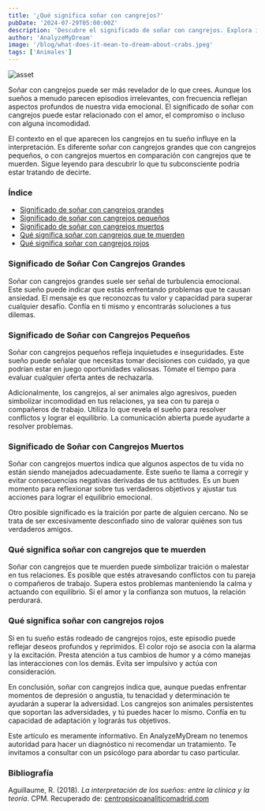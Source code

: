 ```yaml
---
title: '¿Qué significa soñar con cangrejos?'
pubDate: '2024-07-29T05:00:00Z'
description: 'Descubre el significado de soñar con cangrejos. Explora interpretaciones relacionadas con cangrejos grandes, cangrejos pequeños, cangrejos muertos y más.'
author: 'AnalyzeMyDream'
image: '/blog/what-does-it-mean-to-dream-about-crabs.jpeg'
tags: ['Animales']
---
```


![asset](/blog/what-does-it-mean-to-dream-about-crabs.jpeg)

Soñar con cangrejos puede ser más revelador de lo que crees. Aunque los sueños a menudo parecen episodios irrelevantes, con frecuencia reflejan aspectos profundos de nuestra vida emocional. El significado de soñar con cangrejos puede estar relacionado con el amor, el compromiso o incluso con alguna incomodidad.

El contexto en el que aparecen los cangrejos en tu sueño influye en la interpretación. Es diferente soñar con cangrejos grandes que con cangrejos pequeños, o con cangrejos muertos en comparación con cangrejos que te muerden. Sigue leyendo para descubrir lo que tu subconsciente podría estar tratando de decirte.

### Índice

- [Significado de soñar con cangrejos grandes](#significado-de-soñar-con-cangrejos-grandes)
- [Significado de soñar con cangrejos pequeños](#significado-de-soñar-con-cangrejos-pequenos)
- [Significado de soñar con cangrejos muertos](#significado-de-soñar-con-cangrejos-muertos)
- [Qué significa soñar con cangrejos que te muerden](#que-significa-soñar-con-cangrejos-que-te-muerden)
- [Qué significa soñar con cangrejos rojos](#que-significa-soñar-con-cangrejos-rojos)

### Significado de Soñar Con Cangrejos Grandes

Soñar con cangrejos grandes suele ser señal de turbulencia emocional. Este sueño puede indicar que estás enfrentando problemas que te causan ansiedad. El mensaje es que reconozcas tu valor y capacidad para superar cualquier desafío. Confía en ti mismo y encontrarás soluciones a tus dilemas.

### Significado de Soñar con Cangrejos Pequeños

Soñar con cangrejos pequeños refleja inquietudes e inseguridades. Este sueño puede señalar que necesitas tomar decisiones con cuidado, ya que podrían estar en juego oportunidades valiosas. Tómate el tiempo para evaluar cualquier oferta antes de rechazarla.

Adicionalmente, los cangrejos, al ser animales algo agresivos, pueden simbolizar incomodidad en tus relaciones, ya sea con tu pareja o compañeros de trabajo. Utiliza lo que revela el sueño para resolver conflictos y lograr el equilibrio. La comunicación abierta puede ayudarte a resolver problemas.

### Significado de Soñar con Cangrejos Muertos

Soñar con cangrejos muertos indica que algunos aspectos de tu vida no están siendo manejados adecuadamente. Este sueño te llama a corregir y evitar consecuencias negativas derivadas de tus actitudes. Es un buen momento para reflexionar sobre tus verdaderos objetivos y ajustar tus acciones para lograr el equilibrio emocional.

Otro posible significado es la traición por parte de alguien cercano. No se trata de ser excesivamente desconfiado sino de valorar quiénes son tus verdaderos amigos.

### Qué significa soñar con cangrejos que te muerden

Soñar con cangrejos que te muerden puede simbolizar traición o malestar en tus relaciones. Es posible que estés atravesando conflictos con tu pareja o compañeros de trabajo. Supera estos problemas manteniendo la calma y actuando con equilibrio. Si el amor y la confianza son mutuos, la relación perdurará.

### Qué significa soñar con cangrejos rojos

Si en tu sueño estás rodeado de cangrejos rojos, este episodio puede reflejar deseos profundos y reprimidos. El color rojo se asocia con la alarma y la excitación. Presta atención a tus cambios de humor y a cómo manejas las interacciones con los demás. Evita ser impulsivo y actúa con consideración.

En conclusión, soñar con cangrejos indica que, aunque puedas enfrentar momentos de depresión o angustia, tu tenacidad y determinación te ayudarán a superar la adversidad. Los cangrejos son animales persistentes que soportan las adversidades, y tú puedes hacer lo mismo. Confía en tu capacidad de adaptación y lograrás tus objetivos.

Este artículo es meramente informativo. En AnalyzeMyDream no tenemos autoridad para hacer un diagnóstico ni recomendar un tratamiento. Te invitamos a consultar con un psicólogo para abordar tu caso particular.

### Bibliografía

Aguillaume, R. (2018). *La interpretación de los sueños: entre la clínica y la teoría*. CPM. Recuperado de: [centropsicoanaliticomadrid.com](https://www.centropsicoanaliticomadrid.com/publicaciones/revista/numero-15/la-interpretacion-de-los-suenos-entre-la-clinica-y-la-teoria/)